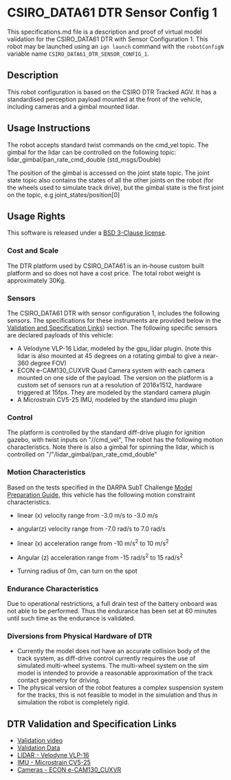 <!--- This is a Markdown description of a robot model submitted for inclusion in the
DARPA Subterranean Challenge Technology Repository -->
# CSIRO_DATA61 DTR Sensor Config 1
This specifications.md file is a description and proof of virtual model validation for
the CSIRO_DATA61 DTR with Sensor Configuration 1. This robot may be launched using an `ign launch` command with the
`robotConfigN` variable name `CSIRO_DATA61_DTR_SENSOR_CONFIG_1`.

## Description
This robot configuration is based on the CSIRO DTR Tracked AGV. It has a standardised perception payload mounted at the front of the vehicle, including cameras and a gimbal mounted lidar.

## Usage Instructions
The robot accepts standard twist commands on the cmd_vel topic. The gimbal for the lidar can be controlled on the following topic:
lidar_gimbal/pan_rate_cmd_double (std_msgs/Double)

The position of the gimbal is accessed on the joint state topic. The joint state topic also contains the states of all the other joints on the robot (for the wheels used to simulate track drive), but the gimbal state is the first joint on the topic, e.g joint_states/position[0]

## Usage Rights
This software is released under a [BSD 3-Clause license](LICENSE).

### Cost and Scale
The DTR platform used by CSIRO_DATA61 is an in-house custom built platform and so does not have a cost price. The total robot weight is approximately 30Kg.

### Sensors
The CSIRO_DATA61 DTR with sensor configuration 1, includes the following sensors. The specifications for these instruments are provided below in
the [Validation and Specification Links](#markdown-header-dtr-validation-and-specification-links)) section.
The following specific sensors are declared payloads of this vehicle:

* A Velodyne VLP-16 Lidar, modeled by the gpu_lidar plugin. (note this lidar is also mounted at 45 degrees on a rotating gimbal to give a near-360 degree FOV)
* ECON e-CAM130_CUXVR Quad Camera system with each camera mounted on one side of the payload. The version on the platform is a custom set of sensors run at a resolution of 2016x1512, hardware triggered at 15fps. They are modeled by the standard camera plugin
* A Microstrain CV5-25 IMU, modeled by the standard imu plugin

### Control
The platform is controlled by the standard diff-drive plugin for ignition gazebo, with twist inputs on "/<robotName>/cmd_vel", The robot has the following motion characteristics. Note there is also a gimbal for spinning the lidar, which is controlled on "/"<robotName>/lidar_gimbal/pan_rate_cmd_double"

### Motion Characteristics
Based on the tests specified in the DARPA SubT Challenge [Model Preparation
Guide](https://subtchallenge.com/resources/Simulation_Model_Preparation_Guide.pdf),
this vehicle has the following motion constraint characteristics.

* linear (x) velocity range from -3.0 m/s to -3.0 m/s
* angular(z) velocity range from -7.0 rad/s to 7.0 rad/s

* linear (x) acceleration range from -10 m/s<sup>2</sup> to 10 m/s<sup>2</sup>
* Angular (z) acceleration range from -15 rad/s<sup>2</sup> to 15 rad/s<sup>2</sup>

* Turning radius of 0m, can turn on the spot

### Endurance Characteristics
Due to operational restrictions, a full drain test of the battery onboard was not able to be performed. Thus the endurance has been set at 60 minutes until such time as the endurance is validated.

### Diversions from Physical Hardware of DTR
* Currently the model does not have an accurate collision body of the track system, as diff-drive control currently requires the use of simulated multi-wheel systems. The multi-wheel system on the sim model is intended to provide a reasonable approximation of the track contact geometry for driving.
* The physical version of the robot features a complex suspension system for the tracks, this is not feasible to model in the simulation and thus in simulation the robot is completely rigid.

## DTR Validation and Specification Links
* [Validation video](https://youtu.be/mn4ddq0abGg)
* [Validation Data](https://drive.google.com/file/d/1wX8Gb1ggkL-l686XKJ47P9bc2NSvp3Cv/view?usp=sharing)
* [LIDAR - Velodyne VLP-16](https://velodynelidar.com/products/puck/)
* [IMU - Microstrain CV5-25](https://www.microstrain.com/inertial/3dm-cv5-25)
* [Cameras - ECON e-CAM130_CUXVR ](https://www.e-consystems.com/nvidia-cameras/jetson-agx-xavier-cameras/four-synchronized-4k-cameras.asp)